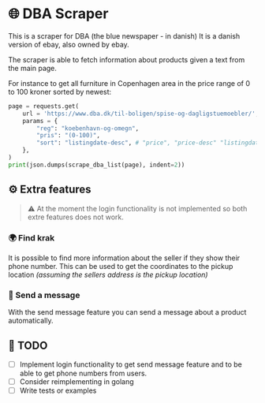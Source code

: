 # 🌐 DBA Scraper

This is a scraper for DBA (the blue newspaper - in danish) It is a danish version of ebay, also owned by ebay. 

The scraper is able to fetch information about products given a text from the main page.

For instance to get all furniture in Copenhagen area in the price range of 0 to 100 kroner sorted by newest:

```py
page = requests.get(
    url = 'https://www.dba.dk/til-boligen/spise-og-dagligstuemoebler/',
    params = {
        "reg": "koebenhavn-og-omegn",
        "pris": "(0-100)",
        "sort": "listingdate-desc", # "price", "price-desc" "listingdate"
    },
)
print(json.dumps(scrape_dba_list(page), indent=2))
```

## ⚙️ Extra features

> ⚠️ At the moment the login functionality is not implemented so both extre features does not work.

### 🌍 Find krak

It is possible to find more information about the seller if they show their phone number. This can be used to get the coordinates to the pickup location _(assuming the sellers address is the pickup location)_

### 📨 Send a message


With the send message feature you can send a message about a product automatically.

## 📝 TODO

- [ ] Implement login functionality to get send message feature and to be able to get phone numbers from users.
- [ ] Consider reimplementing in golang 
- [ ] Write tests or examples
